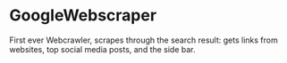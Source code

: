# GoogleWebscraper
First ever Webcrawler, scrapes through the search result: gets links from websites, top social media posts, and the side bar.
